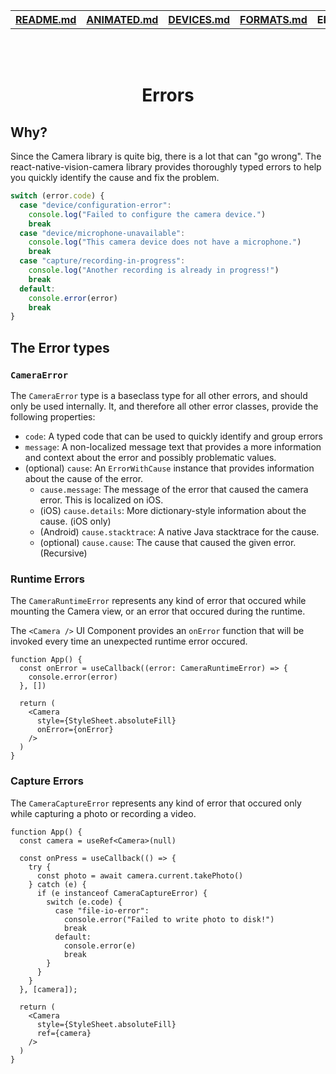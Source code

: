 <table>
<tr>
<th><a href="../README.md">README.md</a></th>
<th><a href="./ANIMATED.md">ANIMATED.md</a></th>
<th><a href="./DEVICES.md">DEVICES.md</a></th>
<th><a href="./FORMATS.md">FORMATS.md</a></th>
<th>ERRORS.md</th>
</tr>
</table>

<br/>
<br/>

<h1 align="center">Errors</h1>

## Why?

Since the Camera library is quite big, there is a lot that can "go wrong". The react-native-vision-camera library provides thoroughly typed errors to help you quickly identify the cause and fix the problem.

```ts
switch (error.code) {
  case "device/configuration-error":
    console.log("Failed to configure the camera device.")
    break
  case "device/microphone-unavailable":
    console.log("This camera device does not have a microphone.")
    break
  case "capture/recording-in-progress":
    console.log("Another recording is already in progress!")
    break
  default:
    console.error(error)
    break
}
```

## The Error types

### `CameraError`

The `CameraError` type is a baseclass type for all other errors, and should only be used internally. It, and therefore all other error classes, provide the following properties:

* `code`: A typed code that can be used to quickly identify and group errors
* `message`: A non-localized message text that provides a more information and context about the error and possibly problematic values.
* (optional) `cause`: An `ErrorWithCause` instance that provides information about the cause of the error.
  * `cause.message`: The message of the error that caused the camera error. This is localized on iOS.
  * (iOS) `cause.details`: More dictionary-style information about the cause. (iOS only)
  * (Android) `cause.stacktrace`: A native Java stacktrace for the cause.
  * (optional) `cause.cause`: The cause that caused the given error. (Recursive)

### Runtime Errors

The `CameraRuntimeError` represents any kind of error that occured while mounting the Camera view, or an error that occured during the runtime.

The `<Camera />` UI Component provides an `onError` function that will be invoked every time an unexpected runtime error occured.

```tsx
function App() {
  const onError = useCallback((error: CameraRuntimeError) => {
    console.error(error)
  }, [])

  return (
    <Camera
      style={StyleSheet.absoluteFill}
      onError={onError}
    />
  )
}
```

### Capture Errors

The `CameraCaptureError` represents any kind of error that occured only while capturing a photo or recording a video.

```tsx
function App() {
  const camera = useRef<Camera>(null)

  const onPress = useCallback(() => {
    try {
      const photo = await camera.current.takePhoto()
    } catch (e) {
      if (e instanceof CameraCaptureError) {
        switch (e.code) {
          case "file-io-error":
            console.error("Failed to write photo to disk!")
            break
          default:
            console.error(e)
            break
        }
      }
    }
  }, [camera]);

  return (
    <Camera
      style={StyleSheet.absoluteFill}
      ref={camera}
    />
  )
}
```

